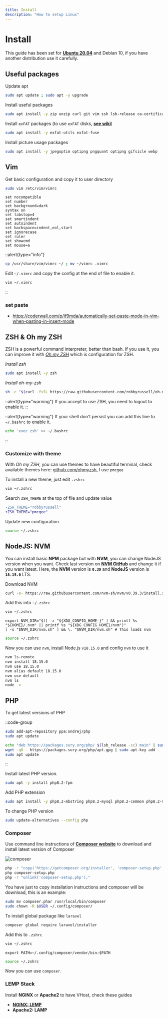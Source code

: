 ```yaml
---
title: Install
description: "How to setup Linux"
---
```


# Install

This guide has been set for [**Ubuntu 20.04**](https://ubuntu.com/#download) and Debian 10, if you have another distribution use it carefully.

## Useful packages

Update apt

```bash
sudo apt update ; sudo apt -y upgrade
```

Install useful packages

```bash
sudo apt install -y zip unzip curl git vim ssh lsb-release ca-certificates apt-transport-https software-properties-common
```

Install `exFAT` packages (to use `exFAT` disks, [**see wiki**](https://doc.ubuntu-fr.org/exfat))

```bash
sudo apt install -y exfat-utils exfat-fuse
```

Install picture usage packages

```bash
sudo apt install -y jpegoptim optipng pngquant optipng gifsicle webp
```

## Vim

Get basic configuration and copy it to user directory

```bash
sudo vim /etc/vim/vimrc
```

```vim [/etc/vim/vimrc]
set nocompatible
set number
set background=dark
syntax on
set tabstop=4
set smartindent
set autoindent
set backspace=indent,eol,start
set ignorecase
set ruler
set showcmd
set mouse=a
```

::alert{type="info"}

```bash
cp /usr/share/vim/vimrc ~/ ; mv ~/vimrc .vimrc
```

Edit `~/.vimrc` and copy the config at the end of file to enable it.

```bash
vim ~/.vimrc
```

::

### set paste

- <https://coderwall.com/p/if9mda/automatically-set-paste-mode-in-vim-when-pasting-in-insert-mode>

## ZSH & Oh my ZSH

ZSH is a powerful command interpreter, better than bash. If you use it, you can improve it with [_Oh my ZSH_](https://ohmyz.sh/) which is configuration for ZSH.

_Install zsh_

```bash
sudo apt install -y zsh
```

_Install oh-my-zsh_

```bash
sh -c "$(curl -fsSL https://raw.githubusercontent.com/robbyrussell/oh-my-zsh/master/tools/install.sh)"
```

::alert{type="warning"}
If you accept to use ZSH, you need to logout to enable it.
::

::alert{type="warning"}
If your shell don't persist you can add this line to `~/.bashrc` to enable it.

```bash
echo 'exec zsh' >> ~/.bashrc
```
::

### Customize with theme

With _Oh my ZSH_, you can use themes to have beautiful terminal, check available themes here: [github.com/ohmyzsh](https://github.com/ohmyzsh/ohmyzsh/wiki/Themes), I use `pmcgee`

To install a new theme, just edit `.zshrc`

```bash
vim ~/.zshrc
```

Search `ZSH_THEME` at the top of file and update value

```diff [~/.zshrc]
-ZSH_THEME="robbyrussell"
+ZSH_THEME="pmcgee"
```

Update new configuration

```bash
source ~/.zshrc
```

## NodeJS: NVM

You can install basic **NPM** package but with **NVM**, you can change NodeJS version when you want. Check last version on [**NVM GitHub**](https://github.com/nvm-sh/nvm) and change it if you want latest. Here, the **NVM** version is **`0.39`** and **NodeJS** version is **`18.15.0`** LTS.

Download NVM

```bash
curl -o- https://raw.githubusercontent.com/nvm-sh/nvm/v0.39.3/install.sh | bash
```

Add this into `~/.zshrc`

```bash
vim ~/.zshrc
```

```bash[.zshrc]
export NVM_DIR="$([ -z "${XDG_CONFIG_HOME-}" ] && printf %s "${HOME}/.nvm" || printf %s "${XDG_CONFIG_HOME}/nvm")"
[ -s "$NVM_DIR/nvm.sh" ] && \. "$NVM_DIR/nvm.sh" # This loads nvm
```

```bash
source ~/.zshrc
```

Now you can use `nvm`, install Node.js `v18.15.0` and config `nvm` to use it

```bash
nvm ls-remote
nvm install 18.15.0
nvm use 18.15.0
nvm alias default 18.15.0
nvm use default
nvm ls
node -v
```

## PHP

To get latest versions of PHP

::code-group

```bash [Ubuntu]
sudo add-apt-repository ppa:ondrej/php
sudo apt update
```

```bash [Debian]
echo "deb https://packages.sury.org/php/ $(lsb_release -sc) main" | sudo tee /etc/apt/sources.list.d/sury-php.list
wget -qO - https://packages.sury.org/php/apt.gpg | sudo apt-key add -
sudo apt update
```

::

Install latest PHP version.

```bash
sudo apt -y install php8.2-fpm
```

Add PHP extension

```bash
sudo apt install -y php8.2-mbstring php8.2-mysql php8.2-common php8.2-mysql php8.2-xml php8.2-curl php8.2-gd php8.2-imagick php8.2-cli php8.2-dev php8.2-imap php8.2-mbstring php8.2-opcache php8.2-soap php8.2-zip php8.2-intl php8.2-bz2
```

To change PHP version

```bash
sudo update-alternatives --config php
```

### Composer

Use command line instructions of [**Composer website**](https://getcomposer.org/download/) to download and install latest version of Composer

![composer](/docs/composer.jpg)

```bash
php -r "copy('https://getcomposer.org/installer', 'composer-setup.php');"
php composer-setup.php
php -r "unlink('composer-setup.php');"
```

You have just to copy installation instructions and composer will be download, this is an example:

```bash
sudo mv composer.phar /usr/local/bin/composer
sudo chown -R $USER ~/.config/composer/
```

To install global package like `laravel`

```bash
composer global require laravel/installer
```

Add this to `.zshrc`

```bash
vim ~/.zshrc
```

```bash[~/.zshrc]
export PATH=~/.config/composer/vendor/bin:$PATH
```

```bash
source ~/.zshrc
```

Now you can use `composer`.

### LEMP Stack

Install **NGINX** or **Apache2** to have VHost, check these guides

- [**NGINX: LEMP**](/os/linux/lemp/install)
- **Apache2: LAMP**
